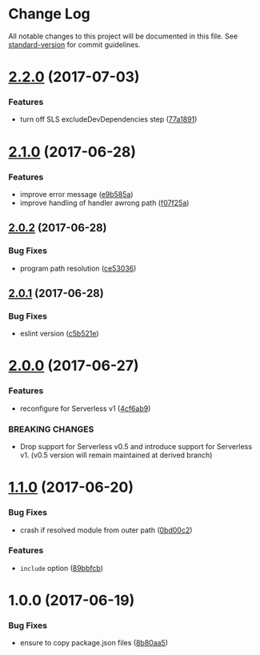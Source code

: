 # Change Log

All notable changes to this project will be documented in this file. See [standard-version](https://github.com/conventional-changelog/standard-version) for commit guidelines.

<a name="2.2.0"></a>
# [2.2.0](https://github.com/medikoo/serverless-plugin-lambda-reducer/compare/v2.1.0...v2.2.0) (2017-07-03)


### Features

* turn off SLS excludeDevDependencies step ([77a1891](https://github.com/medikoo/serverless-plugin-lambda-reducer/commit/77a1891))



<a name="2.1.0"></a>
# [2.1.0](https://github.com/medikoo/serverless-plugin-lambda-reducer/compare/v2.0.2...v2.1.0) (2017-06-28)


### Features

* improve error message ([e9b585a](https://github.com/medikoo/serverless-plugin-lambda-reducer/commit/e9b585a))
* improve handling of handler awrong path ([f07f25a](https://github.com/medikoo/serverless-plugin-lambda-reducer/commit/f07f25a))



<a name="2.0.2"></a>
## [2.0.2](https://github.com/medikoo/serverless-plugin-lambda-reducer/compare/v2.0.1...v2.0.2) (2017-06-28)


### Bug Fixes

* program path resolution ([ce53036](https://github.com/medikoo/serverless-plugin-lambda-reducer/commit/ce53036))



<a name="2.0.1"></a>
## [2.0.1](https://github.com/medikoo/serverless-plugin-lambda-reducer/compare/v2.0.0...v2.0.1) (2017-06-28)


### Bug Fixes

* eslint version ([c5b521e](https://github.com/medikoo/serverless-plugin-lambda-reducer/commit/c5b521e))



<a name="2.0.0"></a>
# [2.0.0](https://github.com/medikoo/serverless-plugin-lambda-reducer/compare/v1.1.0...v2.0.0) (2017-06-27)


### Features

* reconfigure for Serverless v1 ([4cf6ab9](https://github.com/medikoo/serverless-plugin-lambda-reducer/commit/4cf6ab9))


### BREAKING CHANGES

* Drop support for Serverless v0.5 and introduce support for Serverless v1. (v0.5 version will remain maintained at derived branch)



<a name="1.1.0"></a>
# [1.1.0](https://github.com/medikoo/serverless-plugin-lambda-reducer/compare/v1.0.0...v1.1.0) (2017-06-20)


### Bug Fixes

* crash if resolved module from outer path ([0bd00c2](https://github.com/medikoo/serverless-plugin-lambda-reducer/commit/0bd00c2))


### Features

* `include` option ([89bbfcb](https://github.com/medikoo/serverless-plugin-lambda-reducer/commit/89bbfcb))



<a name="1.0.0"></a>
# 1.0.0 (2017-06-19)


### Bug Fixes

* ensure to copy package.json files ([8b80aa5](https://github.com/medikoo/serverless-plugin-lambda-reducer/commit/8b80aa5))
